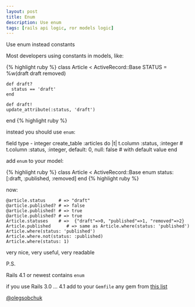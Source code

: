 ```yaml
---
layout: post
title: Enum
description: Use enum
tags: [rails api logic, ror models logic]
---
```


Use enum instead constants

Most developers using constants in models, like:

{% highlight ruby %}
  class Article < ActiveRecord::Base
    STATUS = %w(draft draft removed)
    
    def draft?
      status == 'draft'
    end
    
    def draft!
    update_attribute(:status, 'draft')
  end
{% highlight ruby %}

instead you should use `enum`:
  
field type - integer
    create_table :articles do |t|
      t.column :status, :integer
      # t.column :status, :integer, default: 0, null: false # with default value
    end

add `enum` to your model:

{% highlight ruby %}
  class Article < ActiveRecord::Base
    enum status: [:draft, :published, :removed]
  end
{% highlight ruby %}

now:

    @article.status     # => "draft"
    @article.published? # => false
    @article.published! # => true
    @article.published? # => true
    Article.statuses    # =>  {"draft"=>0, "published"=>1, "removed"=>2}
    Article.published      # => same as Article.where(status: 'published')
    Article.where(status: 'published')
    Article.where.not(status: :published)
    Article.where(status: 1)
    
very nice, very useful, very readable

P.S.

Rails 4.1 or newest contains `enum`

if you use Rails 3.0 ... 4.1 add to your `Gemfile` any gem from [this list](https://www.ruby-toolbox.com/categories/Active_Record_Enumerations)

[@olegsobchuk](https://github.com/olegsobchuk)
